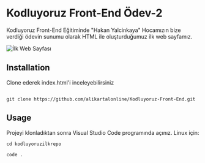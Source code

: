 # Kodluyoruz Front-End Ödev-2

Kodluyoruz Front-End Eğitiminde "Hakan Yalcinkaya" Hocamızın bize verdiği ödevin sunumu olarak HTML ile oluşturduğumuz ilk web sayfamız.


![İlk Web Sayfası](https://i.hizliresim.com/ccm2637.png)



## Installation

Clone ederek index.html'i inceleyebilirsiniz


```

git clone https://github.com/alikartalonline/Kodluyoruz-Front-End.git

```


## Usage


Projeyi klonladıktan sonra Visual Studio Code programında açınız.
Linux için:



```
cd kodluyoruzilkrepo

code . 

```


